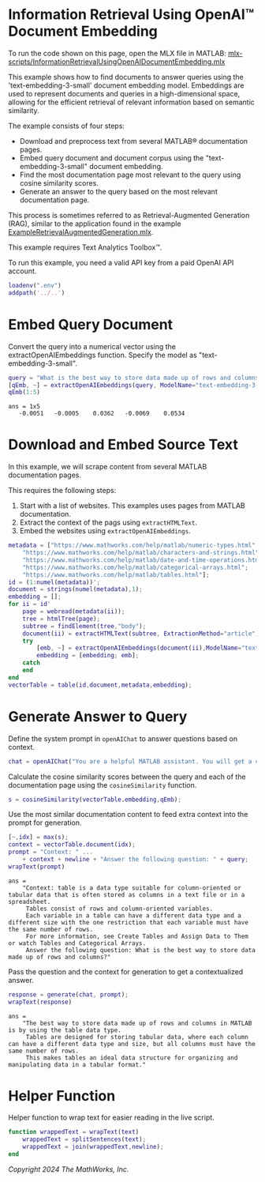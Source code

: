 
# Information Retrieval Using OpenAI™ Document Embedding

To run the code shown on this page, open the MLX file in MATLAB: [mlx-scripts/InformationRetrievalUsingOpenAIDocumentEmbedding.mlx](mlx-scripts/InformationRetrievalUsingOpenAIDocumentEmbedding.mlx) 

This example shows how to find documents to answer queries using the 'text\-embedding\-3\-small' document embedding model. Embeddings are used to represent documents and queries in a high\-dimensional space, allowing for the efficient retrieval of relevant information based on semantic similarity. 


The example consists of four steps:

-  Download and preprocess text from several MATLAB® documentation pages. 
-  Embed query document and document corpus using the "text\-embedding\-3\-small" document embedding. 
-  Find the most documentation page most relevant to the query using cosine similarity scores. 
-  Generate an answer to the query based on the most relevant documentation page. 

This process is sometimes referred to as Retrieval\-Augmented Generation (RAG), similar to the application found in the example [ExampleRetrievalAugmentedGeneration.mlx](./ExampleRetrievalAugmentedGeneration.mlx).


This example requires Text Analytics Toolbox™. 


To run this example, you need a valid API key from a paid OpenAI API account.

```matlab
loadenv(".env")
addpath('../..') 
```
# Embed Query Document

Convert the query into a numerical vector using the extractOpenAIEmbeddings function. Specify the model as "text\-embedding\-3\-small".

```matlab
query = "What is the best way to store data made up of rows and columns?";
[qEmb, ~] = extractOpenAIEmbeddings(query, ModelName="text-embedding-3-small");
qEmb(1:5)
```

```matlabTextOutput
ans = 1x5
   -0.0051   -0.0005    0.0362   -0.0069    0.0534

```
# Download and Embed Source Text

In this example, we will scrape content from several MATLAB documentation pages. 


This requires the following steps:

1.  Start with a list of websites. This examples uses pages from MATLAB documentation.
2. Extract the context of the pags using `extractHTMLText`.
3. Embed the websites using `extractOpenAIEmbeddings`.
```matlab
metadata = ["https://www.mathworks.com/help/matlab/numeric-types.html";
    "https://www.mathworks.com/help/matlab/characters-and-strings.html";
    "https://www.mathworks.com/help/matlab/date-and-time-operations.html";
    "https://www.mathworks.com/help/matlab/categorical-arrays.html";
    "https://www.mathworks.com/help/matlab/tables.html"];
id = (1:numel(metadata))';
document = strings(numel(metadata),1);
embedding = [];
for ii = id'
    page = webread(metadata(ii));
    tree = htmlTree(page);
    subtree = findElement(tree,"body");
    document(ii) = extractHTMLText(subtree, ExtractionMethod="article");
    try
        [emb, ~] = extractOpenAIEmbeddings(document(ii),ModelName="text-embedding-3-small");
        embedding = [embedding; emb];
    catch
    end
end
vectorTable = table(id,document,metadata,embedding);
```
# Generate Answer to Query

Define the system prompt in `openAIChat` to answer questions based on context.

```matlab
chat = openAIChat("You are a helpful MATLAB assistant. You will get a context for each question");
```

Calculate the cosine similarity scores between the query and each of the documentation page using the `cosineSimilarity` function.  

```matlab
s = cosineSimilarity(vectorTable.embedding,qEmb);
```

Use the most similar documentation content to feed extra context into the prompt for generation.

```matlab
[~,idx] = max(s);
context = vectorTable.document(idx);
prompt = "Context: " ...
    + context + newline + "Answer the following question: " + query;
wrapText(prompt)
```

```matlabTextOutput
ans = 
    "Context: table is a data type suitable for column-oriented or tabular data that is often stored as columns in a text file or in a spreadsheet.
     Tables consist of rows and column-oriented variables.
     Each variable in a table can have a different data type and a different size with the one restriction that each variable must have the same number of rows.
     For more information, see Create Tables and Assign Data to Them or watch Tables and Categorical Arrays.
     Answer the following question: What is the best way to store data made up of rows and columns?"

```

Pass the question and the context for generation to get a contextualized answer.

```matlab
response = generate(chat, prompt);
wrapText(response)
```

```matlabTextOutput
ans = 
    "The best way to store data made up of rows and columns in MATLAB is by using the table data type.
     Tables are designed for storing tabular data, where each column can have a different data type and size, but all columns must have the same number of rows.
     This makes tables an ideal data structure for organizing and manipulating data in a tabular format."

```
# Helper Function

Helper function to wrap text for easier reading in the live script.

```matlab
function wrappedText = wrapText(text)
    wrappedText = splitSentences(text);
    wrappedText = join(wrappedText,newline);
end
```

*Copyright 2024 The MathWorks, Inc.*

